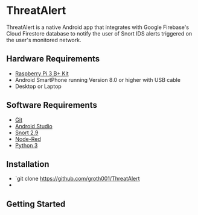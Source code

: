 # ThreatAlert

ThreatAlert is a native Android app that integrates with Google Firebase's Cloud Firestore database to notify the user of Snort IDS alerts triggered on the user's monitored network.

## Hardware Requirements

* [Raspberry Pi 3 B+ Kit](https://www.canakit.com/raspberry-pi/pi-3-model-b-plus-kits)
* Android SmartPhone running Version 8.0 or higher with USB cable
* Desktop or Laptop

## Software Requirements

* [Git](https://git-scm.com/)
* [Android Studio](https://developer.android.com/studio)
* [Snort 2.9](https://www.snort.org/)
* [Node-Red](https://nodered.org/)
* [Python 3](https://www.python.org/downloads/)

## Installation

* `git clone https://github.com/groth001/ThreatAlert
* 


## Getting Started
